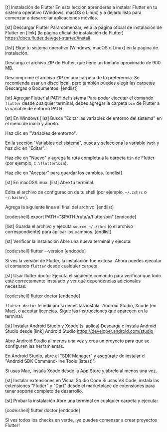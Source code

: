 [t] Instalación de Flutter
En esta lección aprenderás a instalar Flutter en tu sistema operativo (Windows, macOS o Linux) y a dejarlo listo para comenzar a desarrollar aplicaciones móviles.

[st] Descargar Flutter
Para comenzar, ve a la página oficial de instalación de Flutter en [link] (la página oficial de instalación de Flutter) https://docs.flutter.dev/get-started/install

[list]
Elige tu sistema operativo (Windows, macOS o Linux) en la página de instalación.

Descarga el archivo ZIP de Flutter, que tiene un tamaño aproximado de 900 MB.

Descomprime el archivo ZIP en una carpeta de tu preferencia. Se recomienda usar un disco local, pero también puedes elegir las carpetas Descargas o Documentos.
[endlist]

[st] Agregar Flutter al PATH del sistema
Para poder ejecutar el comando `flutter` desde cualquier terminal, debes agregar la carpeta `bin` de Flutter a la variable de entorno PATH.

[st] En Windows
[list]
Busca "Editar las variables de entorno del sistema" en el menú de inicio y ábrelo.

Haz clic en "Variables de entorno".

En la sección "Variables del sistema", busca y selecciona la variable `Path` y haz clic en "Editar".

Haz clic en "Nuevo" y agrega la ruta completa a la carpeta `bin` de Flutter (por ejemplo, `C:\flutter\bin`).

Haz clic en "Aceptar" para guardar los cambios.
[endlist]

[st] En macOS/Linux:
[list]
Abre tu terminal.

Edita el archivo de configuración de tu shell (por ejemplo, `~/.zshrc` o `~/.bashrc`).

Agrega la siguiente línea al final del archivo:
[endlist]

[code:shell]
export PATH="$PATH:/ruta/a/flutter/bin"
[endcode]

[list]
Guarda el archivo y ejecuta `source ~/.zshrc` (o el archivo correspondiente) para aplicar los cambios.
[endlist]

[st] Verificar la instalación
Abre una nueva terminal y ejecuta:

[code:shell]
flutter --version
[endcode]

Si ves la versión de Flutter, la instalación fue exitosa. Ahora puedes ejecutar el comando `flutter` desde cualquier carpeta.

[st] Usar flutter doctor
Ejecuta el siguiente comando para verificar que todo esté correctamente instalado y ver qué dependencias adicionales necesitas:

[code:shell]
flutter doctor
[endcode]

`flutter doctor` te indicará si necesitas instalar Android Studio, Xcode (en Mac), o aceptar licencias. Sigue las instrucciones que aparecen en la terminal.

[st] Instalar Android Studio y Xcode (si aplica)
Descarga e instala Android Studio desde [link] Android Studio https://developer.android.com/studio

Abre Android Studio al menos una vez y crea un proyecto para que se configuren las herramientas.

En Android Studio, abre el "SDK Manager" y asegúrate de instalar el "Android SDK Command-line Tools (latest)".

Si usas Mac, instala Xcode desde la App Store y ábrelo al menos una vez.

[st] Instalar extensiones en Visual Studio Code
Si usas VS Code, instala las extensiones "Flutter" y "Dart" desde el marketplace de extensiones para tener soporte completo de desarrollo.

[st] Probar la instalación
Abre una terminal en cualquier carpeta y ejecuta:

[code:shell]
flutter doctor
[endcode]

Si ves todos los checks en verde, ¡ya puedes comenzar a crear proyectos Flutter!
